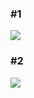 ### \#1
<img src="https://latex.codecogs.com/gif.latex?\int\tan^3xdx" />

### \#2

<img src="https://latex.codecogs.com/gif.latex?\int_0^{2\pi}\sqrt{1+\cos x}dx" />
